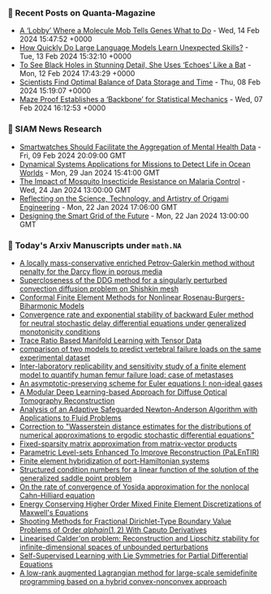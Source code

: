### 📝 Recent Posts on Quanta-Magazine
<!-- quanta starts -->
* <a href="https://www.quantamagazine.org/a-lobby-where-a-molecule-mob-tells-genes-what-to-do-20240214/">A ‘Lobby’ Where a Molecule Mob Tells Genes What to Do</a> - Wed, 14 Feb 2024 15:47:52 +0000
* <a href="https://www.quantamagazine.org/how-quickly-do-large-language-models-learn-unexpected-skills-20240213/">How Quickly Do Large Language Models Learn Unexpected Skills?</a> - Tue, 13 Feb 2024 15:32:10 +0000
* <a href="https://www.quantamagazine.org/to-see-black-holes-in-detail-she-uses-echoes-like-a-bat-20240212/">To See Black Holes in Stunning Detail, She Uses ‘Echoes’ Like a Bat</a> - Mon, 12 Feb 2024 17:43:29 +0000
* <a href="https://www.quantamagazine.org/scientists-find-optimal-balance-of-data-storage-and-time-20240208/">Scientists Find Optimal Balance of Data Storage and Time</a> - Thu, 08 Feb 2024 15:19:07 +0000
* <a href="https://www.quantamagazine.org/maze-proof-establishes-a-backbone-for-statistical-mechanics-20240207/">Maze Proof Establishes a ‘Backbone’ for Statistical Mechanics</a> - Wed, 07 Feb 2024 16:12:53 +0000
<!-- quanta ends -->

### 📝 SIAM News Research
<!-- siam-news starts -->
* <a href="https://sinews.siam.org/Details-Page/smartwatches-should-facilitate-the-aggregation-of-mental-health-data">Smartwatches Should Facilitate the Aggregation of Mental Health Data</a> - Fri, 09 Feb 2024 20:09:00 GMT
* <a href="https://sinews.siam.org/Details-Page/dynamical-systems-applications-for-missions-to-detect-life-in-ocean-worlds">Dynamical Systems Applications for Missions to Detect Life in Ocean Worlds</a> - Mon, 29 Jan 2024 15:41:00 GMT
* <a href="https://sinews.siam.org/Details-Page/the-impact-of-mosquito-insecticide-resistance-on-malaria-control">The Impact of Mosquito Insecticide Resistance on Malaria Control</a> - Wed, 24 Jan 2024 13:00:00 GMT
* <a href="https://sinews.siam.org/Details-Page/reflecting-on-the-science-technology-and-artistry-of-origami-engineering">Reflecting on the Science, Technology, and Artistry of Origami Engineering</a> - Mon, 22 Jan 2024 17:06:00 GMT
* <a href="https://sinews.siam.org/Details-Page/designing-the-smart-grid-of-the-future">Designing the Smart Grid of the Future</a> - Mon, 22 Jan 2024 13:00:00 GMT
<!-- siam-news ends -->

### 📝 Today's Arxiv Manuscripts under ``math.NA``
<!-- arxiv-math-na starts -->
* <a href="https://arxiv.org/abs/2402.08909">A locally mass-conservative enriched Petrov-Galerkin method without penalty for the Darcy flow in porous media</a>
* <a href="https://arxiv.org/abs/2402.08912">Supercloseness of the DDG method for a singularly perturbed convection diffusion problem on Shishkin mesh</a>
* <a href="https://arxiv.org/abs/2402.08926">Conformal Finite Element Methods for Nonlinear Rosenau-Burgers-Biharmonic Models</a>
* <a href="https://arxiv.org/abs/2402.08973">Convergence rate and exponential stability of backward Euler method for neutral stochastic delay differential equations under generalized monotonicity conditions</a>
* <a href="https://arxiv.org/abs/2402.09072">Trace Ratio Based Manifold Learning with Tensor Data</a>
* <a href="https://arxiv.org/abs/2402.09196">comparison of two models to predict vertebral failure loads on the same experimental dataset</a>
* <a href="https://arxiv.org/abs/2402.09210">Inter-laboratory replicability and sensitivity study of a finite element model to quantify human femur failure load: case of metastases</a>
* <a href="https://arxiv.org/abs/2402.09252">An asymptotic-preserving scheme for Euler equations I: non-ideal gases</a>
* <a href="https://arxiv.org/abs/2402.09277">A Modular Deep Learning-based Approach for Diffuse Optical Tomography Reconstruction</a>
* <a href="https://arxiv.org/abs/2402.09295">Analysis of an Adaptive Safeguarded Newton-Anderson Algorithm with Applications to Fluid Problems</a>
* <a href="https://arxiv.org/abs/2402.08711">Correction to "Wasserstein distance estimates for the distributions of numerical approximations to ergodic stochastic differential equations"</a>
* <a href="https://arxiv.org/abs/2402.09379">Fixed-sparsity matrix approximation from matrix-vector products</a>
* <a href="https://arxiv.org/abs/2204.09815">Parametric Level-sets Enhanced To Improve Reconstruction (PaLEnTIR)</a>
* <a href="https://arxiv.org/abs/2302.06239">Finite element hybridization of port-Hamiltonian systems</a>
* <a href="https://arxiv.org/abs/2305.05629">Structured condition numbers for a linear function of the solution of the generalized saddle point problem</a>
* <a href="https://arxiv.org/abs/2306.12772">On the rate of convergence of Yosida approximation for the nonlocal Cahn-Hilliard equation</a>
* <a href="https://arxiv.org/abs/2310.20310">Energy Conserving Higher Order Mixed Finite Element Discretizations of Maxwell's Equations</a>
* <a href="https://arxiv.org/abs/2402.03487">Shooting Methods for Fractional Dirichlet-Type Boundary Value Problems of Order $alpha in (1,2)$ With Caputo Derivatives</a>
* <a href="https://arxiv.org/abs/2204.10164">Linearised Calder'on problem: Reconstruction and Lipschitz stability for infinite-dimensional spaces of unbounded perturbations</a>
* <a href="https://arxiv.org/abs/2307.05432">Self-Supervised Learning with Lie Symmetries for Partial Differential Equations</a>
* <a href="https://arxiv.org/abs/2401.12490">A low-rank augmented Lagrangian method for large-scale semidefinite programming based on a hybrid convex-nonconvex approach</a>
<!-- arxiv-math-na ends -->

